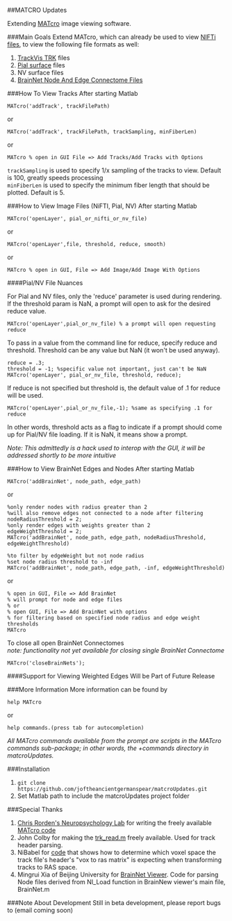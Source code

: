 ##MATCRO Updates

Extending [MATcro](http://www.mccauslandcenter.sc.edu/CRNL/tools/surface-rendering-with-matlab) image viewing software.  

###Main Goals
Extend MATcro, which can already be used to view [NIFTi files](http://nifti.nimh.nih.gov/nifti-1/), to view the following file formats as well:

1.  [TrackVis TRK](http://www.trackvis.org/) files
2.  [Pial surface](http://brainsuite.org/processing/surfaceextraction/pial/) files
3.  NV surface files
4.  [BrainNet Node And Edge Connectome Files](http://www.plosone.org/article/info%3Adoi%2F10.1371%2Fjournal.pone.0068910)

###How To View Tracks
After starting Matlab

	MATcro('addTrack', trackFilePath)
	
or  
	
	MATcro('addTrack', trackFilePath, trackSampling, minFiberLen)
or

	MATcro % open in GUI File => Add Tracks/Add Tracks with Options

`trackSampling` is used to specify 1/x sampling of the tracks to view. Default is 100, greatly speeds processing  
`minFiberLen` is used to specify the minimum fiber length that should be plotted. Default is 5.

###How to View Image Files (NiFTI, Pial, NV)
After starting Matlab

	MATcro('openLayer', pial_or_nifti_or_nv_file)
	
or

	MATcro('openLayer',file, threshold, reduce, smooth)

or

	MATcro % open in GUI, File => Add Image/Add Image With Options
	
####Pial/NV File Nuances
	
For Pial and NV files, only the 'reduce' parameter is used during rendering.
If the threshold param is NaN, a prompt will open to ask for the desired reduce value.   

	MATcro('openLayer',pial_or_nv_file) % a prompt will open requesting reduce

To pass in a value from the command line for reduce, specify reduce and threshold. Threshold can be any value but NaN (it won't be used anyway).

	reduce = .3;
	threshold = -1; %specific value not important, just can't be NaN
	MATcro('openLayer', pial_or_nv_file, threshold, reduce);


If reduce is not specified but threshold is, the default value of .1 for reduce will be used.

	MATcro('openLayer',pial_or_nv_file,-1); %same as specifying .1 for reduce

In other words, threshold acts as a flag to indicate if a prompt should come up for Pial/NV file loading. If it is NaN, it means show a prompt.

_Note: This admittedly is a hack used to interop with the GUI, it will be addressed shortly to be more intuitive_

###How to View BrainNet Edges and Nodes
After starting Matlab

	MATcro('addBrainNet', node_path, edge_path)
	
or

	%only render nodes with radius greater than 2
	%will also remove edges not connected to a node after filtering
	nodeRadiusThreshold = 2; 
	%only render edges with weights greater than 2
	edgeWeightThreshold = 2;
	MATcro('addBrainNet', node_path, edge_path, nodeRadiusThreshold, edgeWeightThreshold)
	
	%to filter by edgeWeight but not node radius
	%set node radius threshold to -inf
	MATcro('addBrainNet', node_path, edge_path, -inf, edgeWeightThreshold)
	
or

	% open in GUI, File => Add BrainNet
	% will prompt for node and edge files
	% or
	% open GUI, File => Add BrainNet with options 
	% for filtering based on specified node radius and edge weight thresholds
	MATcro 
	
To close all open BrainNet Connectomes  
_note: functionality not yet available for closing single BrainNet Connectome_

	MATcro('closeBrainNets');
	
####Support for Viewing Weighted Edges Will be Part of Future Release


###More Information
More information can be found by

	help MATcro

or

	help commands.(press tab for autocompletion)

_All MATcro commands available from the prompt are scripts in the MATcro commands sub-package; in other words, the +commands directory in matcroUpdates._


###Installation
1.  `git clone https://github.com/joftheancientgermanspear/matcroUpdates.git`
2.  Set Matlab path to include the matcroUpdates project folder

###Special Thanks
1. [Chris Rorden's Neuropsychology Lab](http://www.mccauslandcenter.sc.edu/CRNL/tools/surface-rendering-with-matlab) for writing the freely available [MATcro code](http://www.mccauslandcenter.sc.edu/CRNL/sw/surface/MATcro.m.txt)   
2. John Colby for making the [trk_read.m](https://github.com/johncolby/along-tract-stats/blob/master/trk_read.m) freely available. Used for track header parsing.
3. NiBabel for [code](https://github.com/nipy/nibabel/blob/master/nibabel/orientations.py) that shows how to determine which voxel space the track file's header's "vox to ras matrix" is expecting when transforming tracks to RAS space.
4. Mingrui Xia of Beijing University for [BrainNet Viewer](http://www.nitrc.org/projects/bnv/). Code for parsing Node files derived from NI_Load function in BrainNew viewer's main file, BrainNet.m

###Note About Development
Still in beta development, please report bugs to (email coming soon)

